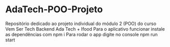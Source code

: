# AdaTech-POO-Projeto
Repositório dedicado ao projeto individual do módulo 2 (POO) do curso Vem Ser Tech Backend Ada Tech + Ifood
Para o aplicativo funcionar instale as dependências com npm i
Para rodar o app digite no console npm run start
